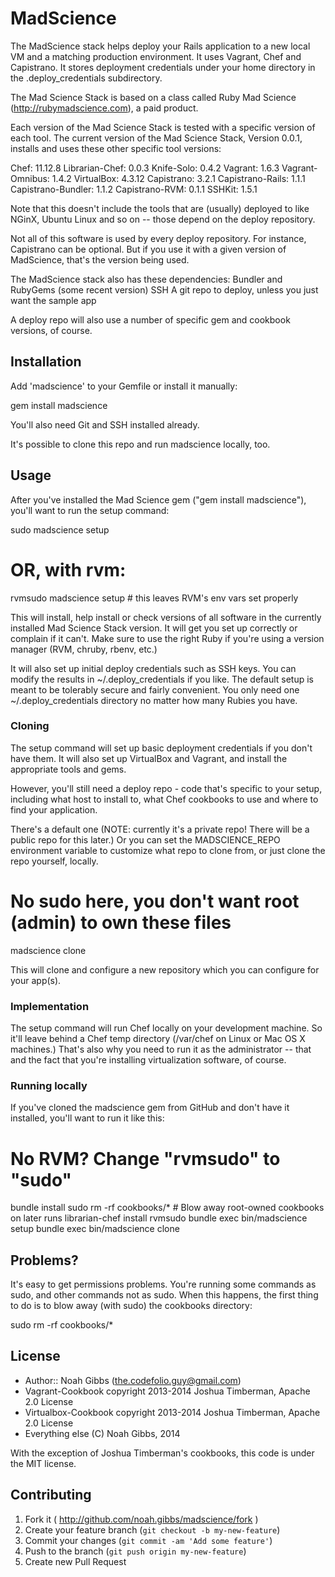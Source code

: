 # MadScience

The MadScience stack helps deploy your Rails application to a new local VM and
a matching production environment.  It uses Vagrant, Chef and Capistrano. It
stores deployment credentials under your home directory in the
.deploy_credentials subdirectory.

The Mad Science Stack is based on a class called Ruby Mad Science
(http://rubymadscience.com), a paid product.

Each version of the Mad Science Stack is tested with a specific version of
each tool. The current version of the Mad Science Stack, Version 0.0.1,
installs and uses these other specific tool versions:

   Chef: 11.12.8
   Librarian-Chef: 0.0.3
   Knife-Solo: 0.4.2
   Vagrant: 1.6.3
   Vagrant-Omnibus: 1.4.2
   VirtualBox: 4.3.12
   Capistrano: 3.2.1
   Capistrano-Rails: 1.1.1
   Capistrano-Bundler: 1.1.2
   Capistrano-RVM: 0.1.1
   SSHKit: 1.5.1

Note that this doesn't include the tools that are (usually) deployed to like
NGinX, Ubuntu Linux and so on -- those depend on the deploy repository.

Not all of this software is used by every deploy repository. For instance,
Capistrano can be optional. But if you use it with a given version of
MadScience, that's the version being used.

The MadScience stack also has these dependencies:
Bundler and RubyGems (some recent version)
SSH
A git repo to deploy, unless you just want the sample app

A deploy repo will also use a number of specific gem and cookbook versions, of
course.

## Installation

Add 'madscience' to your Gemfile or install it manually:

   gem install madscience

You'll also need Git and SSH installed already.

It's possible to clone this repo and run madscience locally, too.

## Usage

After you've installed the Mad Science gem ("gem install madscience"), you'll
want to run the setup command:

   sudo madscience setup
   # OR, with rvm:
   rvmsudo madscience setup # this leaves RVM's env vars set properly

This will install, help install or check versions of all software in the
currently installed Mad Science Stack version. It will get you set up
correctly or complain if it can't. Make sure to use the right Ruby if you're
using a version manager (RVM, chruby, rbenv, etc.)

It will also set up initial deploy credentials such as SSH keys. You can
modify the results in ~/.deploy_credentials if you like. The default setup is
meant to be tolerably secure and fairly convenient. You only need one
~/.deploy_credentials directory no matter how many Rubies you have.

### Cloning

The setup command will set up basic deployment credentials if you don't have
them. It will also set up VirtualBox and Vagrant, and install the appropriate
tools and gems.

However, you'll still need a deploy repo - code that's specific to your setup,
including what host to install to, what Chef cookbooks to use and where to
find your application.

There's a default one (NOTE: currently it's a private repo! There will be a
public repo for this later.) Or you can set the MADSCIENCE_REPO environment
variable to customize what repo to clone from, or just clone the repo
yourself, locally.

   # No sudo here, you don't want root (admin) to own these files
   madscience clone

This will clone and configure a new repository which you can configure for
your app(s).

### Implementation

The setup command will run Chef locally on your development machine. So it'll
leave behind a Chef temp directory (/var/chef on Linux or Mac OS X machines.)
That's also why you need to run it as the administrator -- that and the fact
that you're installing virtualization software, of course.

### Running locally

If you've cloned the madscience gem from GitHub and don't have it installed,
you'll want to run it like this:

   # No RVM? Change "rvmsudo" to "sudo"
   bundle install
   sudo rm -rf cookbooks/*  # Blow away root-owned cookbooks on later runs
   librarian-chef install
   rvmsudo bundle exec bin/madscience setup
   bundle exec bin/madscience clone

## Problems?

It's easy to get permissions problems. You're running some commands as sudo, and other commands not as sudo. When this happens, the first thing to do is to blow away (with sudo) the cookbooks directory:

   sudo rm -rf cookbooks/*

## License

* Author:: Noah Gibbs (the.codefolio.guy@gmail.com)
* Vagrant-Cookbook copyright 2013-2014 Joshua Timberman, Apache 2.0 License
* Virtualbox-Cookbook copyright 2013-2014 Joshua Timberman, Apache 2.0 License
* Everything else (C) Noah Gibbs, 2014

With the exception of Joshua Timberman's cookbooks, this code is under the MIT
license.

## Contributing

1. Fork it ( http://github.com/noah.gibbs/madscience/fork )
2. Create your feature branch (`git checkout -b my-new-feature`)
3. Commit your changes (`git commit -am 'Add some feature'`)
4. Push to the branch (`git push origin my-new-feature`)
5. Create new Pull Request
